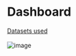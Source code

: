# Dashboard
<a href='https://www.kaggle.com/code/vrajm1209/exploratory-data-analysis-olympics-dataset'>Datasets used</a>
<br> <br>
![image](https://github.com/sayidbek-bakhrom/olympic-games-analysis/assets/87595572/0f3c2263-3546-4c9a-9960-6dce0c97f0dc)
